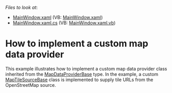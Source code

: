 <!-- default file list -->
*Files to look at*:

* [MainWindow.xaml](./CS/MainWindow.xaml) (VB: [MainWindow.xaml](./VB/MainWindow.xaml))
* [MainWindow.xaml.cs](./CS/MainWindow.xaml.cs) (VB: [MainWindow.xaml.vb](./VB/MainWindow.xaml.vb))
<!-- default file list end -->
# How to implement a custom map data provider


<p>This example illustrates how to implement a custom map data provider class inherited from the <a href="http://documentation.devexpress.com/#DevExpressMapControl/clsDevExpressXpfMapMapDataProviderBasetopic"><u>MapDataProviderBase</u></a> type. In the example, a custom <a href="http://documentation.devexpress.com/#DevExpressMapControl/clsDevExpressXpfMapMapTileSourceBasetopic"><u>MapTileSourceBase</u></a> class is implemented to supply tile URLs from the OpenStreetMap source.</p>

<br/>


